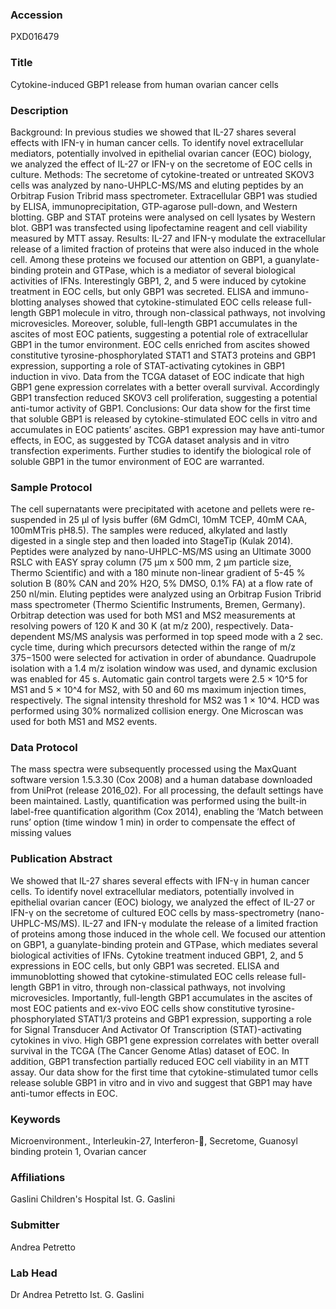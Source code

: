 ### Accession
PXD016479

### Title
Cytokine-induced GBP1 release from human ovarian cancer cells

### Description
Background: In previous studies we showed that IL-27 shares several effects with IFN-γ in human cancer cells. To identify novel extracellular mediators, potentially involved in epithelial ovarian cancer (EOC) biology, we analyzed the effect of IL-27 or IFN-γ on the secretome of EOC cells in culture.  Methods: The secretome of cytokine-treated or untreated SKOV3 cells was analyzed by nano-UHPLC-MS/MS and eluting peptides by an Orbitrap Fusion Tribrid mass spectrometer. Extracellular GBP1 was studied by ELISA, immunoprecipitation, GTP-agarose pull-down, and Western blotting. GBP and STAT proteins were analysed on cell lysates by Western blot. GBP1 was transfected using lipofectamine reagent and cell viability measured by MTT assay. Results: IL-27 and IFN-γ modulate the extracellular release of a limited fraction of proteins that were also induced in the whole cell. Among these proteins we focused our attention on GBP1, a guanylate-binding protein and GTPase, which is a mediator of several biological activities of IFNs. Interestingly GBP1, 2, and 5 were induced by cytokine treatment in EOC cells, but only GBP1 was secreted. ELISA and immuno-blotting analyses showed that cytokine-stimulated EOC cells release full-length GBP1 molecule in vitro, through non-classical pathways, not involving microvesicles. Moreover, soluble, full-length GBP1 accumulates in the ascites of most EOC patients, suggesting a potential role of extracellular GBP1 in the tumor environment. EOC cells enriched from ascites showed constitutive tyrosine-phosphorylated STAT1 and STAT3 proteins and GBP1 expression, supporting a role of STAT-activating cytokines in GBP1 induction in vivo. Data from the TCGA dataset of EOC indicate that high GBP1 gene expression correlates with a better overall survival.  Accordingly GBP1 transfection reduced SKOV3 cell proliferation, suggesting a potential anti-tumor activity of GBP1. Conclusions: Our data show for the first time that soluble GBP1 is released by cytokine-stimulated EOC cells in vitro and accumulates in EOC patients’ ascites. GBP1 expression may have anti-tumor effects, in EOC, as suggested by TCGA dataset analysis and in vitro transfection experiments. Further studies to identify the biological role of soluble GBP1 in the tumor environment of EOC are warranted.

### Sample Protocol
The cell supernatants were precipitated with acetone and pellets were re-suspended in 25 µl of lysis buffer (6M GdmCl, 10mM TCEP, 40mM CAA, 100mMTris pH8.5). The samples were reduced, alkylated and lastly digested in a single step and then loaded into StageTip (Kulak 2014). Peptides were analyzed by nano-UHPLC-MS/MS using an Ultimate 3000 RSLC with EASY spray column (75 μm x 500 mm, 2 μm particle size, Thermo Scientific) and with a 180 minute non-linear gradient of 5-45 % solution B (80% CAN and 20% H2O, 5% DMSO, 0.1% FA) at a flow rate of 250 nl/min. Eluting peptides were analyzed using an Orbitrap Fusion Tribrid mass spectrometer (Thermo Scientific Instruments, Bremen, Germany). Orbitrap detection was used for both MS1 and MS2 measurements at resolving powers of 120 K and 30 K (at m/z 200), respectively. Data-dependent MS/MS analysis was performed in top speed mode with a 2 sec. cycle time, during which precursors detected within the range of m/z 375−1500 were selected for activation in order of abundance. Quadrupole isolation with a 1.4 m/z isolation window was used, and dynamic exclusion was enabled for 45 s. Automatic gain control targets were 2.5 × 10^5 for MS1 and 5 × 10^4 for MS2, with 50 and 60 ms maximum injection times, respectively. The signal intensity threshold for MS2 was 1 × 10^4. HCD was performed using 30% normalized collision energy. One Microscan was used for both MS1 and MS2 events.

### Data Protocol
The mass spectra were subsequently processed using the MaxQuant software version 1.5.3.30 (Cox 2008) and a human database downloaded from UniProt (release 2016_02). For all processing, the default settings have been maintained. Lastly, quantification was performed using the built-in label-free quantification algorithm (Cox 2014), enabling the ‘Match between runs’ option (time window 1 min) in order to compensate the effect of missing values

### Publication Abstract
We showed that IL-27 shares several effects with IFN-&#x3b3; in human cancer cells. To identify novel extracellular mediators, potentially involved in epithelial ovarian cancer (EOC) biology, we analyzed the effect of IL-27 or IFN-&#x3b3; on the secretome of cultured EOC cells by mass-spectrometry (nano-UHPLC-MS/MS). IL-27 and IFN-&#x3b3; modulate the release of a limited fraction of proteins among those induced in the whole cell. We focused our attention on GBP1, a guanylate-binding protein and GTPase, which mediates several biological activities of IFNs. Cytokine treatment induced GBP1, 2, and 5 expressions in EOC cells, but only GBP1 was secreted. ELISA and immunoblotting showed that cytokine-stimulated EOC cells release full-length GBP1 in vitro, through non-classical pathways, not involving microvesicles. Importantly, full-length GBP1 accumulates in the ascites of most EOC patients and ex-vivo EOC cells show constitutive tyrosine-phosphorylated STAT1/3 proteins and GBP1 expression, supporting a role for Signal Transducer And Activator Of Transcription (STAT)-activating cytokines in vivo. High GBP1 gene expression correlates with better overall survival in the TCGA (The Cancer Genome Atlas) dataset of EOC. In addition, GBP1 transfection partially reduced EOC cell viability in an MTT assay. Our data show for the first time that cytokine-stimulated tumor cells release soluble GBP1 in vitro and in vivo and suggest that GBP1 may have anti-tumor effects in EOC.

### Keywords
Microenvironment., Interleukin-27, Interferon-, Secretome, Guanosyl binding protein 1, Ovarian cancer

### Affiliations
Gaslini Children's Hospital
Ist. G. Gaslini

### Submitter
Andrea Petretto

### Lab Head
Dr Andrea Petretto
Ist. G. Gaslini


